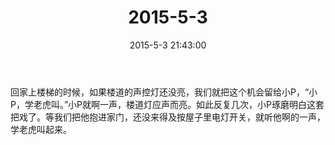 ﻿---
title: 2015-5-3
date: 2015-5-3 21:43:00
tags:
categories: 爸爸
---
回家上楼梯的时候，如果楼道的声控灯还没亮，我们就把这个机会留给小P，“小P，学老虎叫。”小P就啊一声，楼道灯应声而亮。如此反复几次，小P琢磨明白这套把戏了。等我们把他抱进家门，还没来得及按屋子里电灯开关，就听他啊的一声，学老虎叫起来。 